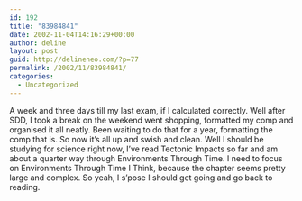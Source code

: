 ```yaml
---
id: 192
title: "83984841"
date: 2002-11-04T14:16:29+00:00
author: deline
layout: post
guid: http://delineneo.com/?p=77
permalink: /2002/11/83984841/
categories:
  - Uncategorized
---
```

A week and three days till my last exam, if I calculated correctly. Well after SDD, I took a break on the weekend went shopping, formatted my comp and organised it all neatly. Been waiting to do that for a year, formatting the comp that is. So now it&#8217;s all up and swish and clean. Well I should be studying for science right now, I&#8217;ve read Tectonic Impacts so far and am about a quarter way through Environments Through Time. I need to focus on Environments Through Time I Think, because the chapter seems pretty large and complex. So yeah, I s&#8217;pose I should get going and go back to reading.